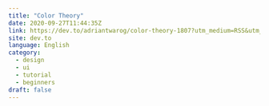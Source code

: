 ```yaml
---
title: "Color Theory"
date: 2020-09-27T11:44:35Z
link: https://dev.to/adriantwarog/color-theory-1807?utm_medium=RSS&utm_source=news.12bit.vn
site: dev.to
language: English
category:
  - design
  - ui
  - tutorial
  - beginners
draft: false
---
```

